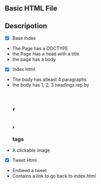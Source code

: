 ## Basic HTML File

## Descripotion

- [x] Base Index
- The Page has a DOCTYPE
- the Page Has a head with a title
- the page has a body

- [x] Index Html
- The body has atleast 4 paragraphs
- the body has 1, 2, 3 headings rep by <h1>, <h2>, <h3> tags
- A clickable image

- [x] Tweet Html
- Embeed a tweet
- Contains a link to go back to index.html